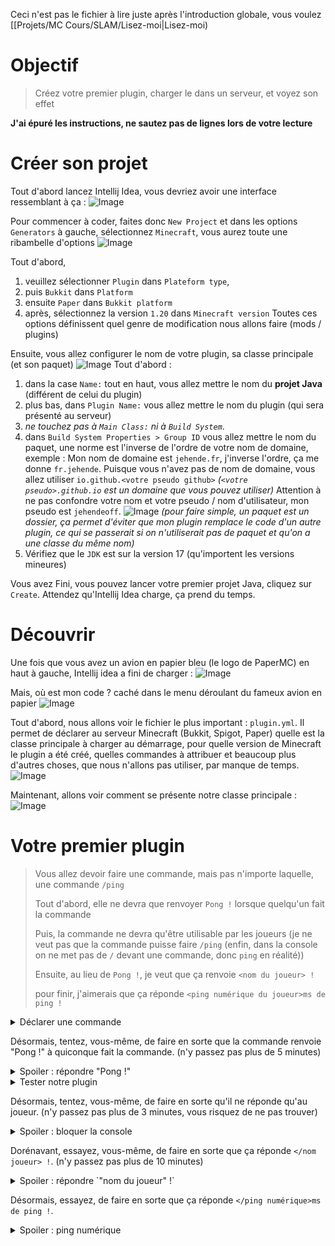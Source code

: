 Ceci n'est pas le fichier à lire juste après l'introduction globale, vous voulez [[Projets/MC Cours/SLAM/Lisez-moi|Lisez-moi)

# Objectif
> Créez votre premier plugin, charger le dans un serveur, et voyez son effet

**J'ai épuré les instructions, ne sautez pas de lignes lors de votre lecture**

# Créer son projet
Tout d'abord lancez Intellij Idea, vous devriez avoir une interface ressemblant à ça : 
![Image](/Images/Pasted_image_20231112134255.png)

Pour commencer à coder, faites donc `New Project` et dans les options `Generators` à gauche, sélectionnez `Minecraft`, vous aurez toute une ribambelle d'options 
![Image](/Images/Pasted_image_20231112134554.png)

Tout d'abord, 
1. veuillez sélectionner `Plugin` dans `Plateform type`,
2. puis `Bukkit` dans `Platform`
3. ensuite `Paper` dans `Bukkit platform`
4. après, sélectionnez la version `1.20` dans `Minecraft version`
Toutes ces options définissent quel genre de modification nous allons faire (mods / plugins)

Ensuite, vous allez configurer le nom de votre plugin, sa classe principale (et son paquet)
![Image](/Images/Pasted_image_20231112135107.png)
Tout d'abord : 
1. dans la case `Name:` tout en haut, vous allez mettre le nom du **projet Java** (différent de celui du plugin)
2. plus bas, dans `Plugin Name:` vous allez mettre le nom du plugin (qui sera présenté au serveur)
3. *ne touchez pas à `Main Class:` ni à `Build System`*.
4. dans `Build System Properties > Group ID` vous allez mettre le nom du paquet, une norme est l'inverse de l'ordre de votre nom de domaine, exemple : Mon nom de domaine est `jehende.fr`, j'inverse l'ordre, ça me donne `fr.jehende`. Puisque vous n'avez pas de nom de domaine, vous allez utiliser `io.github.<votre pseudo github>` *(`<votre pseudo>.github.io` est un domaine que vous pouvez utiliser)*
Attention à ne pas confondre votre nom et votre pseudo / nom d'utilisateur, mon pseudo est `jehendeoff`.
![Image](/Images/Pasted_image_20231112140013.png)
*(pour faire simple, un paquet est un dossier, ça permet d'éviter que mon plugin remplace le code d'un autre plugin, ce qui se passerait si on n'utiliserait pas de paquet et qu'on a une classe du même nom)*
5. Vérifiez que le `JDK` est sur la version 17 (qu'importent les versions mineures) 

Vous avez Fini, vous pouvez lancer votre premier projet Java, cliquez sur `Create`.
Attendez qu'Intellij Idea charge, ça prend du temps.

# Découvrir
Une fois que vous avez un avion en papier bleu (le logo de PaperMC) en haut à gauche, Intellij idea a fini de charger :
![Image](/Images/Pasted_image_20231112141624.png)

Mais, où est mon code ? caché dans le menu déroulant du fameux avion en papier
![Image](/Images/Pasted_image_20231112142042.png)

Tout d'abord, nous allons voir le fichier le plus important : `plugin.yml`. Il permet de déclarer au serveur Minecraft (Bukkit, Spigot, Paper) quelle est la classe principale à charger au démarrage, pour quelle version de Minecraft le plugin a été créé, quelles commandes à attribuer et beaucoup plus d'autres choses, que nous n'allons pas utiliser, par manque de temps.
![Image](/Images/Pasted_image_20231112142359.png)

Maintenant, allons voir comment se présente notre classe principale :
![Image](/Images/Pasted_image_20231112142758.png)

# Votre premier plugin
> Vous allez devoir faire une commande, mais pas n'importe laquelle, une commande `/ping`
> 
> Tout d'abord, elle ne devra que renvoyer `Pong !` lorsque quelqu'un fait la commande
> 
> Puis, la commande ne devra qu'être utilisable par les joueurs (je ne veut pas que la commande puisse faire `/ping` (enfin, dans la console on ne met pas de `/` devant une commande, donc `ping` en réalité))
> 
> Ensuite, au lieu de `Pong !`, je veut que ça renvoie `<nom du joueur> !`
> 
> pour finir, j'aimerais que ça réponde `<ping numérique du joueur>ms de ping !`

<details>
<summary>Déclarer une commande</summary>

Pour déclarer une commande, Il vous faudra d'abord dire au serveur de vous réserver la commande dans le fichier `plugin.yml`.

Pour ce faire, il suffit d'ajouter : (l'autocomplétion devrait vous aider un peu)

```yaml
commands: 
	"commande sans le slash":
		usage: /<command> #mettez <command>, il ne faut pas y remplacer ici
```


Ça devrait ressembler à ça : 
![Image](/Images/Pasted_image_20231112143958.png)

Une fois que le serveur vous a réservé la commande, vous allez devoir l'utiliser, pour ça vous allez devoir créer une nouvelle classe, pour ce faire, faites un clique droit sur votre paquet principal, puis `New` et `Java Class`
![Image](/Images/Pasted_image_20231112144151.png)

Vous nommerez votre classe `PingCommand` ensuite faites `entré` (on essayera de toujours mettre des majuscules aux classes, des majuscules genre `onCommand` aux fonctions et des underscores pour les variables)
![Image](/Images/Pasted_image_20231112144318.png)

Vous aurez : 
![Image](/Images/Pasted_image_20231112144431.png)

Cependant, votre classe doit implémenter le `TabExecutor`, pour ça, à la ligne 3
```java
public class PingCommand {
```
Vous allez ajouter `implements TabExecutor` entre `PingCommand` et l'accolade ouverte. 

Idea vous criera dessus, car il ne connait pas `TabExecutor`, il faut l'important dans la classe, pour ça, survoler TabExecutor, il devrait vous proposer d'`Import class`, faites. 

Hors, il n'est toujours pas satisfait, une classe implémentant `TabExecutor` ne peut être vide. Survoler donc la ligne et chosissez `Implement methods` et cliquez sur `OK` (ne touchez à **rien**).
![Image](/Images/Pasted_image_20231112144926.png)

Vous devriez vous retrouver avec ça : 

```java
public class PingCommand implements TabExecutor {
    @Override
    public boolean onCommand(@NotNull CommandSender commandSender, @NotNull Command command, @NotNull String s, @NotNull String[] strings) {
        return false;
    }

    @Override
    public @Nullable List<String> onTabComplete(@NotNull CommandSender commandSender, @NotNull Command command, @NotNull String s, @NotNull String[] strings) {
        return null;
    }
}
```


Pour que ça soit plus simple à lire, je vous propose de changer, et de mettre ça : (j'ai sauté une ligne avant chaque `@NotNull` et changer le nom des variables)

```java
    @Override
public boolean onCommand(@NotNull CommandSender sender, 
						 @NotNull Command command, 
						 @NotNull String label, 
						 @NotNull String[] args) {
	return false; // nous renvoyons false quand la commande a mal été éxécuté, ou à échoué
}

@Override
public @Nullable List<String> onTabComplete(@NotNull CommandSender commandSender, 
											@NotNull Command command, 
											@NotNull String label, 
											@NotNull String[] args) {
	return null;
}
```


Votre commande est réservée, et sa classe est créee, le problème est que l'on ne l'a pas encore lié à la commande à la classe.

Pour se faire, dans votre classe principale, dans la fonction `OnEnable()`, ajoutez : (utilisez l'autocomplétion, ça importera la classe `PingCommand` automatiquement)
```java
this.getCommand("ping").setExecutor(new PingCommand());
```

Ce que cette ligne fait, simplement, est de dire au serveur, que pour toute commande "ping" exécuter, utiliser la classe `PingCommand`.

Vous devriez avoir : 
Apprendre_intellij
```java
package fr.jehende.apprendre_intellij; //Attention à changer cette ligne !

import org.bukkit.plugin.java.JavaPlugin;

public final class Apprendre_intellijidea extends JavaPlugin {
    @Override
    public void onEnable() {
        this.getCommand("ping").setExecutor(new PingCommand());

    }
    @Override
    public void onDisable() {
    }
}
```

PingCommand

```java
package fr.jehende.apprendre_intellij; //Attention à changer cette ligne !

import org.bukkit.command.Command;
import org.bukkit.command.CommandSender;
import org.bukkit.command.TabExecutor;
import org.jetbrains.annotations.NotNull;
import org.jetbrains.annotations.Nullable;

import java.util.List;

public class PingCommand implements TabExecutor {
    @Override
    public boolean onCommand(@NotNull CommandSender sender, 
                             @NotNull Command command, 
                             @NotNull String s, 
                             @NotNull String[] args) {
        return false;
    }

    @Override
    public @Nullable List<String> onTabComplete(@NotNull CommandSender commandSender, 
                                                @NotNull Command command, 
                                                @NotNull String s, 
                                                @NotNull String[] args) {
        return null;
    }
}

```

</details>

Désormais, tentez, vous-même, de faire en sorte que la commande renvoie "Pong !" à quiconque fait la commande. (n'y passez pas plus de 5 minutes)

<details>
<summary>Spoiler : répondre "Pong !"</summary>

Si vous êtes ici, c'est que vous ne savez pas comment faire en sorte que la commande réponde `Pong !` à quiconque exécute la commande.

Tout d'abord, il vous faudra modifier la fonction `onCommand` dans `PingCommand`, dedans, mettez : 
```java
sender.sendMessage("Pong !");
```
et changer 
```java
return false;
```
en 
```java
return true;
```

ce qui donne : 
```java
@Override
public boolean onCommand(@NotNull CommandSender sender,
						 @NotNull Command command,
						 @NotNull String s,
						 @NotNull String[] args) {
	sender.sendMessage("Pong !");
	return true;
}
```
</details>

<details>
<summary>Tester notre plugin</summary>

Pour tester notre plugin, nous aurons besoin de tout d'abord compiler notre plugin, qui ne devrait pas avoir d'erreur (n'est pas souligné en rouge).

Pour compiler notre plugin, nous allons cliquer sur la flèche verte en haut à gauche : 
![Image](/Images/Pasted_image_20231112150848.png)

Nous allons ignorer tout `WARNING` dans la console.
Si vous n'avez pas de soucis lors de la compilation, bravo, vous avez fait votre premier plugin. (vous pouvez cacher la terminale en survolant le côté droite de la console, pour cliquer sur l'icône `Réduire`)

Mais il est où du coup ? votre plugin compilé se situe dans le nouveau dossier orange `target` sous le doux nom de `Apprendre_intellij-1.0-SNAPSHOT.jar` (nous n'allons pas utiliser le `original`, car c'est plus pour du java pûr).
![Image](/Images/Pasted_image_20231112151256.png)

Mais je le mets où le plugin ? À part la réponse évidente, dans le dossier `plugins` du serveur Minecraft (qui contient déjà d'autres plugins, qui pourront vous être utile) (vous pouvez glisser votre plugin dans votre serveur)
![Image](/Images/Pasted_image_20231112151533.png)

Une fois fait, vous pouvez démarré votre serveur, s'il est déjà démarré, vous pouvez exécuter la commande `plugman load` et appuyez sur la touche tab puis entré, ça devrait sortir le fichier de votre plugin, si vous n'avez pas lignes rouges (autres qu'essentials) dans la console, bien joué, votre plugin n'a pas cassé le serveur !

Pour être sûr qu'il est chargé, faites la commande `plugins`:
![Image](/Images/Pasted_image_20231112152327.png)

Vous pouvez ensuite essayer votre plugin.

Si vous n'avez pas envie de redémarrer tout le serveur à chaque modification de votre plugin, après le remplacer dans le dossier plugin, vous pouvez exécuter la commande `plugman reload ` et appuyez sur tab, ça vous donnera la liste des plugins, tapez le nom de votre plugin et faites entrer : 
![Image](/Images/Pasted_image_20231112152352.png)
</details>

Désormais, tentez, vous-même, de faire en sorte qu'il ne réponde qu'au joueur. (n'y passez pas plus de 3 minutes, vous risquez de ne pas trouver)

<details>
<summary>Spoiler : bloquer la console</summary>

(n'oubliez pas l'autocomplétion pour que les classes soient automatiquement importés)

Ici c'est un peu plus compliqué, ce que nous allons faire, c'est regarder si la classe de `sender` fait partie de la classe `Player`, on peut utiliser la méthode `instanceof` pour le savoir
```java
sender instanceof Player //Player doit être importé ou autocomplétion (`org.bukkit.Entity`)
```

Si ça renvoie true, alors la classe sender contient la classe Player, on peut donc l'encapsuler et l'inverser, pour ensuite savoir si `sender` n'est pas un joueur, pour arrêter la commande avant qu'on envoie le message de ping.

L'inversion+encapsulation ressemble à 
```java
!(sender instanceof Player)
```

Le bloquage ressemble à 
```java
if (!(sender instanceof Player)){
	sender.sendMessage("Vous n'êtes pas un joueur !");
	return false;
}
```
</details>

Dorénavant, essayez, vous-même, de faire en sorte que ça réponde `</nom joueur> !`. (n'y passez pas plus de 10 minutes)

<details>
<summary>Spoiler : répondre `"nom du joueur" !`</summary>

La partie la plus compliquée ici est la Concaténation de chaîne de caractère en Java.
La façon la plus simple est simplement `String + String`, on peut aussi faire `String.concat(String)`, on peut utiliser une classe `StringBuilder`, `StringJoiner`, une `List` etc., la façon que je vais utiliser est le +

La seconde partie compliquée est de récupérer le joueur à partir du `Sender`, ici on fera un cast.
le cast sera simple : `Player p = (Player) sender;`

Si on combine tout, on devrait avoir : 
```java
@Override
public boolean onCommand(@NotNull CommandSender sender,
						 @NotNull Command command,
						 @NotNull String s,
						 @NotNull String[] args) {
	if (!(sender instanceof Player)){
		sender.sendMessage("Vous n'êtes pas un joueur !");
		return false;
	}
	Player p = (Player) sender;
	sender.sendMessage(p.getName() + " !");
	return true;
}
```
</details>

Désormais, essayez, de faire en sorte que ça réponde `</ping numérique>ms de ping !`. 

<details>
<summary>Spoiler : ping numérique</summary>

Ici, il faut simplement récupérer le ping du joueur, et ensuite le concaténer. Oui, nous pouvons concaténer un Int et un String, pourquoi pas ? 

```java
@Override
public boolean onCommand(@NotNull CommandSender sender,
						 @NotNull Command command,
						 @NotNull String s,
						 @NotNull String[] args) {
	if (!(sender instanceof Player)){
		sender.sendMessage("Vous n'êtes pas un joueur !");
		return false;
	}
	Player p = (Player) sender;
	sender.sendMessage(p.getPing() + "ms de ping !");
	return true;
}
```
</details>